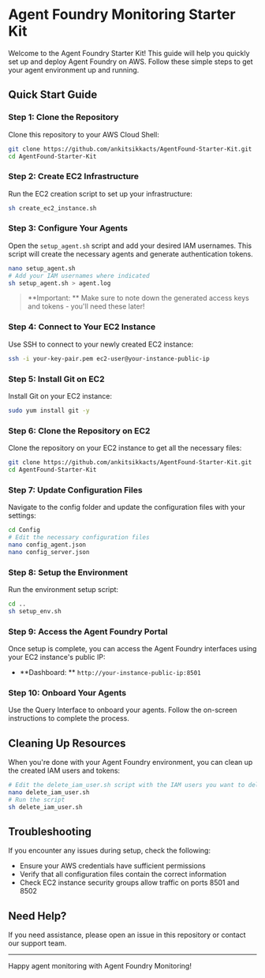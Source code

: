 # Agent Foundry Monitoring Starter Kit

Welcome to the Agent Foundry Starter Kit! This guide will help you quickly set up and deploy Agent Foundry on AWS. Follow these simple steps to get your agent environment up and running.

## Quick Start Guide

### Step 1: Clone the Repository
Clone this repository to your AWS Cloud Shell:

```bash
git clone https://github.com/ankitsikkacts/AgentFound-Starter-Kit.git
cd AgentFound-Starter-Kit
```

### Step 2: Create EC2 Infrastructure
Run the EC2 creation script to set up your infrastructure:

```bash
sh create_ec2_instance.sh
```

### Step 3: Configure Your Agents
Open the `setup_agent.sh` script and add your desired IAM usernames. This script will create the necessary agents and generate authentication tokens.

```bash
nano setup_agent.sh
# Add your IAM usernames where indicated
sh setup_agent.sh > agent.log
```

> **Important: ** Make sure to note down the generated access keys and tokens - you'll need these later!

### Step 4: Connect to Your EC2 Instance
Use SSH to connect to your newly created EC2 instance:

```bash
ssh -i your-key-pair.pem ec2-user@your-instance-public-ip
```

### Step 5: Install Git on EC2
Install Git on your EC2 instance:

```bash
sudo yum install git -y
```

### Step 6: Clone the Repository on EC2
Clone the repository on your EC2 instance to get all the necessary files:

```bash
git clone https://github.com/ankitsikkacts/AgentFound-Starter-Kit.git
cd AgentFound-Starter-Kit
```

### Step 7: Update Configuration Files
Navigate to the config folder and update the configuration files with your settings:

```bash
cd Config
# Edit the necessary configuration files
nano config_agent.json
nano config_server.json
```

### Step 8: Setup the Environment
Run the environment setup script:

```bash
cd ..
sh setup_env.sh 

```

### Step 9: Access the Agent Foundry Portal
Once setup is complete, you can access the Agent Foundry interfaces using your EC2 instance's public IP:

- **Dashboard: ** `http://your-instance-public-ip:8501`

### Step 10: Onboard Your Agents
Use the Query Interface to onboard your agents. Follow the on-screen instructions to complete the process.

## Cleaning Up Resources

When you're done with your Agent Foundry environment, you can clean up the created IAM users and tokens:

```bash
# Edit the delete_iam_user.sh script with the IAM users you want to delete
nano delete_iam_user.sh
# Run the script
sh delete_iam_user.sh
```

## Troubleshooting

If you encounter any issues during setup, check the following:
- Ensure your AWS credentials have sufficient permissions
- Verify that all configuration files contain the correct information
- Check EC2 instance security groups allow traffic on ports 8501 and 8502

## Need Help?

If you need assistance, please open an issue in this repository or contact our support team.

---

Happy agent monitoring with Agent Foundry Monitoring!
